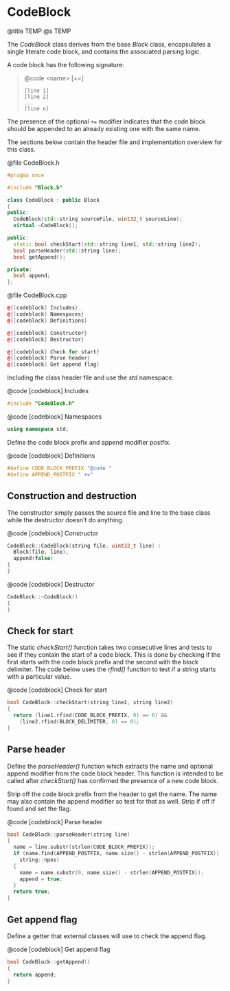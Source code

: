 # CodeBlock
@title TEMP
@s TEMP

The *CodeBlock* class derives from the base *Block* class, encapsulates a single literate code block, and contains the associated parsing logic.

A code block has the following signature:

>  @code \<name> [+=]
>  ```
>  [line 1]
>  [line 2]
>  ...
>  [line n]
>  ```

The presence of the optional `+=` modifier indicates that the code block should be appended to an already existing one with the same name.

The sections below contain the header file and implementation overview for this class.

@file CodeBlock.h
```cpp
#pragma once

#include "Block.h"

class CodeBlock : public Block
{
public:
  CodeBlock(std::string sourceFile, uint32_t sourceLine);
  virtual ~CodeBlock();

public:
  static bool checkStart(std::string line1, std::string line2);
  bool parseHeader(std::string line);
  bool getAppend();

private:
  bool append;
};
```

@file CodeBlock.cpp
```cpp
@{[codeblock] Includes}
@{[codeblock] Namespaces}
@{[codeblock] Definitions}

@{[codeblock] Constructor}
@{[codeblock] Destructor}

@{[codeblock] Check for start}
@{[codeblock] Parse header}
@{[codeblock] Get append flag}
```

Including the class header file and use the *std* namespace.

@code [codeblock] Includes
```cpp
#include "CodeBlock.h"
```

@code [codeblock] Namespaces
```cpp
using namespace std;
```

Define the code block prefix and append modifier postfix.

@code [codeblock] Definitions
```cpp
#define CODE_BLOCK_PREFIX "@code "
#define APPEND_POSTFIX " +="
```

## Construction and destruction

The constructor simply passes the source file and line to the base class while the destructor doesn't do anything.

@code [codeblock] Constructor
```cpp
CodeBlock::CodeBlock(string file, uint32_t line) :
  Block(file, line),
  append(false)
{
}
```

@code [codeblock] Destructor
```cpp
CodeBlock::~CodeBlock()
{
}
```

## Check for start

The static *checkStart()* function takes two consecutive lines and tests to see if they contain the start of a code block. This is done by checking if the first starts with the code block prefix and the second with the block delimiter. The code below uses the *rfind()* function to test if a string starts with a particular value.

@code [codeblock] Check for start
```cpp
bool CodeBlock::checkStart(string line1, string line2)
{
  return (line1.rfind(CODE_BLOCK_PREFIX, 0) == 0) &&
    (line2.rfind(BLOCK_DELIMITER, 0) == 0);
}
```

## Parse header

Define the *parseHeader()* function which extracts the name and optional append modifier from the code block header. This function is intended to be called after *checkStart()* has confirmed the presence of a new code block.

Strip off the code block prefix from the header to get the name. The name may also contain the append modifier so test for that as well. Strip if off if found and set the flag.

@code [codeblock] Parse header
```cpp
bool CodeBlock::parseHeader(string line)
{
  name = line.substr(strlen(CODE_BLOCK_PREFIX));
  if (name.find(APPEND_POSTFIX, name.size() - strlen(APPEND_POSTFIX)) !=
    string::npos)
  {
    name = name.substr(0, name.size() - strlen(APPEND_POSTFIX));
    append = true;
  }
  return true;
}
```

## Get append flag

Define a getter that external classes will use to check the append flag.

@code [codeblock] Get append flag
```cpp
bool CodeBlock::getAppend()
{
  return append;
}
```
